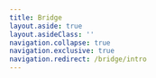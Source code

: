```yaml
---
title: Bridge
layout.aside: true
layout.asideClass: ''
navigation.collapse: true
navigation.exclusive: true
navigation.redirect: /bridge/intro
---
```

